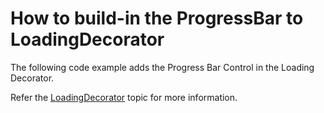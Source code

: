 # How to build-in the ProgressBar to LoadingDecorator
The following code example adds the Progress Bar Control in the Loading Decorator.

Refer the [LoadingDecorator](https://docs.devexpress.com/WPF/DevExpress.Xpf.Core.LoadingDecorator) topic for more information.
